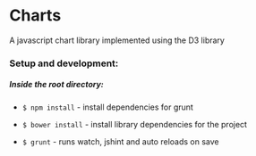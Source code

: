 Charts
======

A javascript chart library implemented using the D3 library

### Setup and development:

##### Inside the root directory:

* `$ npm install` - install dependencies for grunt
* `$ bower install` - install library dependencies for the project

* `$ grunt` - runs watch, jshint and auto reloads on save
